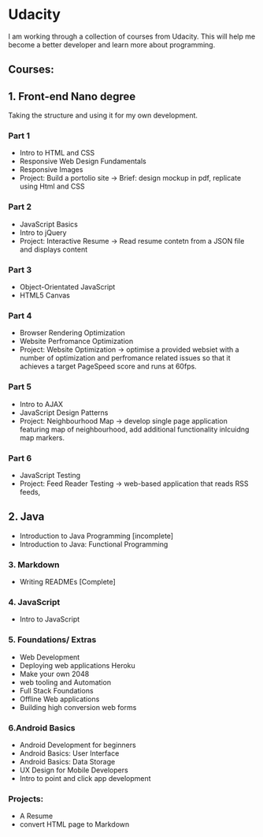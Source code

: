 # Udacity
I am working through a collection of courses from Udacity. 
This will help me become a better developer and learn more about programming. 


## Courses:

## 1. Front-end Nano degree 
Taking the structure and using it for my own development. 
### Part 1
* Intro to HTML and CSS
* Responsive Web Design Fundamentals
* Responsive Images
* Project: Build a portolio site -> Brief: design mockup in pdf, replicate using Html and CSS

### Part 2
* JavaScript Basics
* Intro to jQuery
* Project: Interactive Resume -> Read resume contetn from a JSON file and displays content

### Part 3
* Object-Orientated JavaScript
* HTML5 Canvas

### Part 4

* Browser Rendering Optimization
* Website Perfromance Optimization
* Project: Website Optimization -> optimise a provided websiet with a number of optimization and perfromance related issues so that it achieves a target PageSpeed score and runs at 60fps.

### Part 5
* Intro to AJAX
* JavaScript Design Patterns
* Project: Neighbourhood Map -> develop single page application featuring map of neighbourhood, add additional functionality inlcuidng map markers.

### Part 6
* JavaScript Testing 
* Project: Feed Reader Testing -> web-based application that reads RSS feeds, 


## 2. Java
* Introduction to Java Programming [incomplete]
* Introduction to Java: Functional Programming

### 3. Markdown 
* Writing READMEs [Complete]

### 4. JavaScript
* Intro to JavaScript


### 5. Foundations/ Extras
* Web Development
* Deploying web applications Heroku
* Make your own 2048
* web tooling and Automation
* Full Stack Foundations
* Offline Web applications
* Building high conversion web forms

### 6.Android Basics
* Android Development for beginners
* Android Basics: User Interface
* Android Basics: Data Storage
* UX Design for Mobile Developers
* Intro to point and click app development


### Projects:
- A Resume
- convert HTML page to Markdown
